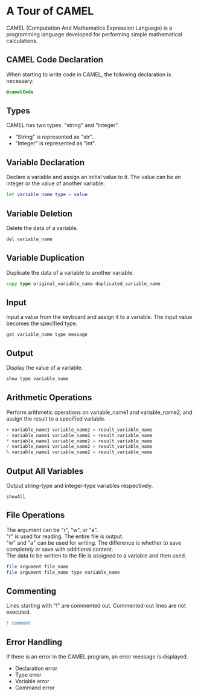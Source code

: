 # A Tour of CAMEL
CAMEL (Computation And Mathematics Expression Language) is a programming language developed for performing simple mathematical calculations.

## CAMEL Code Declaration
When starting to write code in CAMEL, the following declaration is necessary:
```css
@camelCode
```

## Types
CAMEL has two types: "string" and "integer".
- "String" is represented as "str".
- "Integer" is represented as "int".

## Variable Declaration
Declare a variable and assign an initial value to it. The value can be an integer or the value of another variable.
```bash
let variable_name type = value
```

## Variable Deletion
Delete the data of a variable.
```css
del variable_name
```

## Variable Duplication
Duplicate the data of a variable to another variable.
```go
copy type original_variable_name duplicated_variable_name
```

## Input
Input a value from the keyboard and assign it to a variable. The input value becomes the specified type.
```arduino
get variable_name type message
```

## Output
Display the value of a variable.
```bash
show type variable_name
```

## Arithmetic Operations
Perform arithmetic operations on variable_name1 and variable_name2, and assign the result to a specified variable.
```java
+ variable_name1 variable_name2 = result_variable_name
- variable_name1 variable_name2 = result_variable_name
* variable_name1 variable_name2 = result_variable_name
/ variable_name1 variable_name2 = result_variable_name
% variable_name1 variable_name2 = result_variable_name
```

## Output All Variables
Output string-type and integer-type variables respectively.
```
showAll
```

## File Operations
The argument can be "r", "w", or "a".  
"r" is used for reading. The entire file is output.  
"w" and "a" can be used for writing. The difference is whether to save completely or save with additional content.  
The data to be written to the file is assigned to a variable and then used.  
```bash
file argument file_name
file argument file_name type variable_name
```

## Commenting
Lines starting with "!" are commented out. Commented-out lines are not executed.
```diff
! comment
```

## Error Handling
If there is an error in the CAMEL program, an error message is displayed.

- Declaration error
- Type error
- Variable error
- Command error
